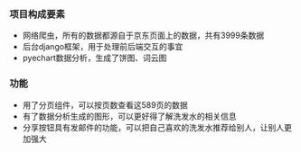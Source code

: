 ### 项目构成要素
- 网络爬虫，所有的数据都源自于京东页面上的数据，共有3999条数据
- 后台django框架，用于处理前后端交互的事宜
- pyechart数据分析，生成了饼图、词云图
### 功能
- 用了分页组件，可以按页数查看这589页的数据
- 有了数据分析生成的图形，可以更好得了解洗发水的相关信息
- 分享按钮具有发邮件的功能，可以把自己喜欢的洗发水推荐给别人，让别人更加强大